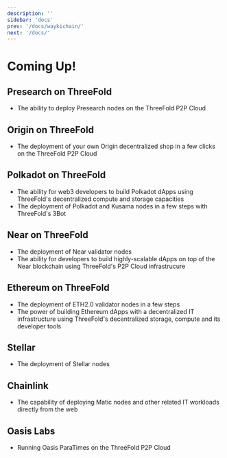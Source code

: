 ```yaml
---
description: ''
sidebar: 'docs'
prev: '/docs/waykichain/'
next: '/docs/'
---
```


# Coming Up!

## Presearch on ThreeFold

- The ability to deploy Presearch nodes on the ThreeFold P2P Cloud

## Origin on ThreeFold

 - The deployment of your own Origin decentralized shop in a few clicks on the ThreeFold P2P Cloud

## Polkadot on ThreeFold

 - The ability for web3 developers to build Polkadot dApps using ThreeFold's decentralized compute and storage capacities
 - The deployment of Polkadot and Kusama nodes in a few steps with ThreeFold's 3Bot

## Near on ThreeFold

 - The deployment of Near validator nodes 
 - The ability for developers to build highly-scalable dApps on top of the Near blockchain using ThreeFold's P2P Cloud infrastrucure
 
## Ethereum on ThreeFold

- The deployment of ETH2.0 validator nodes in a few steps
- The power of building Ethereum dApps with a decentralized IT infrastructure using ThreeFold's decentralized storage, compute and its developer tools

## Stellar 

- The deployment of Stellar nodes

## Chainlink 

- The capability of deploying Matic nodes and other related IT workloads directly from the web

## Oasis Labs 

- Running Oasis ParaTimes on the ThreeFold P2P Cloud


